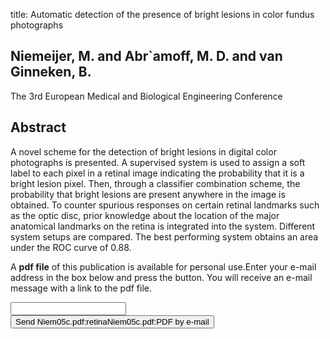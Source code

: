 title: Automatic detection of the presence of bright lesions in color fundus photographs

## Niemeijer, M. and Abr`amoff, M. D. and van Ginneken, B.
The 3rd European Medical and Biological Engineering Conference


## Abstract
A novel scheme for the detection of bright lesions in digital color photographs is presented. A supervised system is used to assign a soft label to each pixel in a retinal image indicating the probability that it is a bright lesion pixel. Then, through a classifier combination scheme, the probability that bright lesions are present anywhere in the image is obtained. To counter spurious responses on certain retinal landmarks such as the optic disc, prior knowledge about the location of the major anatomical landmarks on the retina is integrated into the system. Different system setups are compared. The best performing system obtains an area under the ROC curve of 0.88.

A <b>pdf file</b> of this publication is available for personal use.Enter your e-mail address in the box below and press the button. You will receive an e-mail message with a link to the pdf file.
<form action="sender.php">  <input type="text" name="email">  <input type="submit" value="Send Niem05c.pdf:retinaNiem05c.pdf:PDF by e-mail"></form>